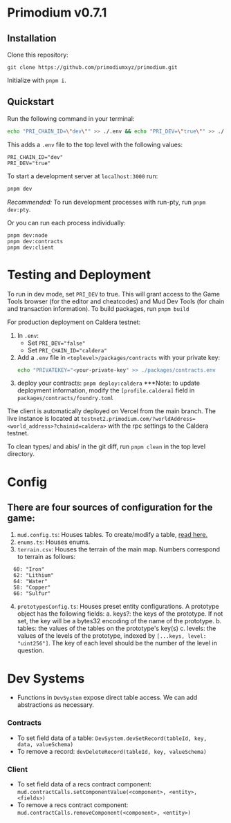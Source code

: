 # Primodium v0.7.1

## Installation

Clone this repository:

```
git clone https://github.com/primodiumxyz/primodium.git
```

Initialize with `pnpm i`.

## Quickstart

Run the following command in your terminal:

```bash
echo "PRI_CHAIN_ID=\"dev\"" >> ./.env && echo "PRI_DEV=\"true\"" >> ./.env
```

This adds a `.env` file to the top level with the following values:

```
PRI_CHAIN_ID="dev"
PRI_DEV="true"
```

To start a development server at `localhost:3000` run:

```bash
pnpm dev
```

_Recommended:_ To run development processes with run-pty, run `pnpm dev:pty`.

Or you can run each process individually:

```
pnpm dev:node
pnpm dev:contracts
pnpm dev:client
```

# Testing and Deployment

To run in dev mode, set `PRI_DEV` to true. This will grant access to the Game Tools browser (for the editor and cheatcodes) and Mud Dev Tools (for chain and transaction information).
To build packages, run `pnpm build`

For production deployment on Caldera testnet:

1. In `.env`:
   - Set `PRI_DEV="false"`
   - Set `PRI_CHAIN_ID="caldera"`
2. Add a `.env` file in `<toplevel>/packages/contracts` with your private key:
   ```bash
   echo "PRIVATEKEY="<your-private-key" >> ./packages/contracts.env
   ```
3. deploy your contracts:
   `pnpm deploy:caldera`
   \*\*\*Note: to update deployment information, modify the `[profile.caldera]` field in `packages/contracts/foundry.toml`

The client is automatically deployed on Vercel from the main branch. The live instance is located at `testnet2.primodium.com/?worldAddress=<world_address>?chainid=caldera>` with the rpc settings to the Caldera testnet.

To clean types/ and abis/ in the git diff, run `pnpm clean` in the top level directory.

# Config

## There are four sources of configuration for the game:

1. `mud.config.ts`: Houses tables. To create/modify a table, [read here.](https://mud.dev/world/config)
2. `enums.ts`: Houses enums.
3. `terrain.csv`: Houses the terrain of the main map. Numbers correspond to terrain as follows:

```
  60: "Iron"
  62: "Lithium"
  64: "Water"
  58: "Copper"
  66: "Sulfur"
```

4. `prototypesConfig.ts`: Houses preset entity configurations. A prototype object has the following fields:
   a. keys?: the keys of the prototype. If not set, the key will be a bytes32 encoding of the name of the prototype.
   b. tables: the values of the tables on the prototype's key(s)
   c. levels: the values of the levels of the prototype, indexed by `[...keys, level: "uint256"]`. The key of each level should be the number of the level in question.

# Dev Systems

- Functions in `DevSystem` expose direct table access. We can add abstractions as necessary.

### Contracts

- To set field data of a table:
  `DevSystem.devSetRecord(tableId, key, data, valueSchema)`
- To remove a record:
  `devDeleteRecord(tableId, key, valueSchema)`

### Client

- To set field data of a recs contract component:
  `mud.contractCalls.setComponentValue(<component>, <entity>, <fields>)`
- To remove a recs contract component:
  `mud.contractCalls.removeComponent(<component>, <entity>)`
